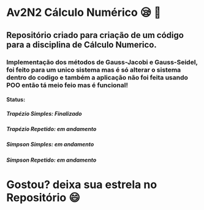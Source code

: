 # Av2N2 Cálculo Numérico :sleepy: :call_me_hand:
## Repositório criado para criação de um código para a disciplina de Cálculo Numerico.

### Implementação dos métodos de Gauss-Jacobi e Gauss-Seidel, foi feito para um unico sistema mas é só alterar o sistema dentro do codigo e também a aplicação não foi feita usando POO então tá meio feio mas é funcional!

#### Status: 
##### Trapézio Simples: Finalizado
##### Trapézio Repetido: em andamento
##### Simpson Simples: em andamento
##### Simpson Repetido: em andamento

# Gostou? deixa sua estrela no Repositório :smile: 
